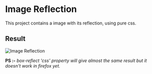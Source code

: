 # Image Reflection

This project contains a image with its reflection, using pure css.

## Result
![Image Reflection](/res/images/Result_image_resflection.png)

**PS :-** _box-reflect 'css' property will give almost the same result but it doesn't work in firefox yet._